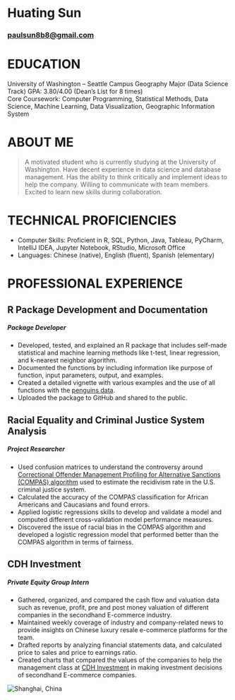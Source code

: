 # Huating Sun
### paulsun8b8@gmail.com

# EDUCATION
University of Washington – Seattle Campus
Geography Major (Data Science Track)
GPA: 3.80/4.00 (Dean’s List for 8 times)	
Core Coursework: Computer Programming, Statistical Methods, Data Science, Machine Learning, Data Visualization, Geographic Information System     

# ABOUT ME

> A motivated student who is currently studying at the University of Washington. Have decent experience in data science and database management. Has the ability to think critically and implement ideas to help the company. Willing to communicate with team members. Excited to learn new skills during collaboration.

# TECHNICAL PROFICIENCIES
- Computer Skills: Proficient in R, SQL, Python, Java, Tableau, PyCharm, IntelliJ IDEA, Jupyter Notebook, RStudio, Microsoft Office
- Languages: Chinese (native), English (fluent), Spanish (elementary)

# PROFESSIONAL EXPERIENCE
## R Package Development and Documentation
##### Package Developer	
- Developed, tested, and explained an R package that includes self-made statistical and machine learning methods like t-test, linear regression, and k-nearest neighbor algorithm.
- Documented the functions by including information like purpose of function, input parameters, output, and examples.
- Created a detailed vignette with various examples and the use of all functions with the [penguins data](https://www.kaggle.com/code/parulpandey/penguin-dataset-the-new-iris/notebook). 
- Uploaded the package to GitHub and shared to the public.

## Racial Equality and Criminal Justice System Analysis
##### Project Researcher
- Used confusion matrices to understand the controversy around [Correctional Offender Management Profiling for Alternative Sanctions (COMPAS) algorithm](https://en.wikipedia.org/wiki/COMPAS_(software)) used to estimate the recidivism rate in the U.S. criminal justice system.
- Calculated the accuracy of the COMPAS classification for African Americans and Caucasians and found errors.
- Applied logistic regressions skills to develop and validate a model and computed different cross-validation model performance measures.
- Discovered the issue of racial bias in the COMPAS algorithm and developed a logistic regression model that performed better than the COMPAS algorithm in terms of fairness.

## CDH Investment
##### Private Equity Group Intern
- Gathered, organized, and compared the cash flow and valuation data such as revenue, profit, pre and post money valuation of different companies in the secondhand E-commerce industry. 
- Maintained weekly coverage of industry and company-related news to provide insights on Chinese luxury resale e-commerce platforms for the team.
- Drafted reports by analyzing financial statements data, and calculated price to sales and price to earnings ratio.
- Created charts that compared the values of the companies to help the management class at [CDH Investment](https://www.cdhfund.com/index.php?m=content&c=index&a=english_index) in making investment decisions of secondhand E-commerce companies.

![Shanghai, China](https://theplanetd.com/images/things-to-do-in-shanghai-1.jpg)